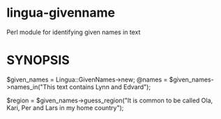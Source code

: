 # lingua-givenname
Perl module for identifying given names in text


# SYNOPSIS
  $given_names = Lingua::GivenNames->new;
  @names = $given_names->names_in("This text contains Lynn and Edvard");

  $region = $given_names->guess_region("It is common to be called Ola, Kari, Per and Lars in my home country");
